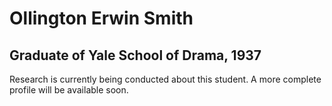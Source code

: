 # Ollington Erwin Smith
## Graduate of Yale School of Drama, 1937

Research is currently being conducted about this student. A more complete profile will be available soon.
